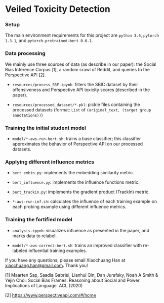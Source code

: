 # Veiled Toxicity Detection

### Setup
The main environment requirements for this project are `python 3.6`, `pytorch 1.3.1`, and `pytorch-pretrained-bert 0.6.1`.

### Data processing
We mainly use three sources of data (as describe in our paper): the Social Bias Inference Corpus [1], a random crawl of Reddit, and queries to the Perspective API [2].

- `resources/process_SBF.ipynb`: filters the SBIC dataset by their offensiveness and Perspective API toxicity scores (described in the paper).

- `resources/processed_dataset/*.pkl`: pickle files containing the processed datasets (format: `List` of `(original_text, (target group annotations))`)

### Training the initial student model

- `model/*-aws-run-bert.sh`: trains a base classifier; this classifier approximates the behavior of Perspective API on our processed datasets.

### Applying different influence metrics

- `bert_embin.py`: implements the embedding similarity metric.

- `bert_influence.py`: implements the influence functions metric.

- `bert_trackin.py`: implements the gradient product (TrackIn) metric.

- `*-aws-run-inf.sh`: calculates the influence of each training example on each probing example using different influence metrics.

### Training the fortified model

- `analysis.ipynb`: visualizes influence as presented in the paper, and marks data to relabel.

- `model/*-aws-correct-bert.sh`: trains an improved classifier with re-labeled influential training examples.



If you have any questions, please email Xiaochuang Han at xiaochuang.han@gmail.com. Thank you!

[1] Maarten Sap, Saadia Gabriel, Lianhui Qin, Dan Jurafsky, Noah A Smith & Yejin Choi. Social Bias Frames: Reasoning about Social and Power Implications of Language. ACL (2020)

[2] https://www.perspectiveapi.com/#/home
